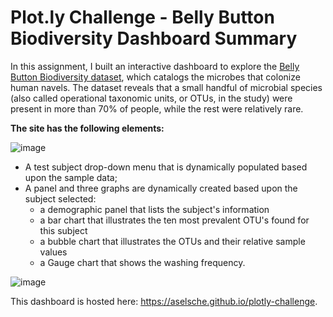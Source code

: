 # Plot.ly Challenge - Belly Button Biodiversity Dashboard Summary
In this assignment, I built an interactive dashboard to explore the [Belly Button Biodiversity dataset](http://robdunnlab.com/projects/belly-button-biodiversity/), which catalogs the microbes that colonize human navels. The dataset reveals that a small handful of microbial species (also called operational taxonomic units, or OTUs, in the study) were present in more than 70% of people, while the rest were relatively rare.

**The site has the following elements:**

![image](https://user-images.githubusercontent.com/84043141/147788157-6e0b0c69-c39e-4300-90df-6761f73cc02d.png)


- A test subject drop-down menu that is dynamically populated based upon the sample data;
- A panel and three graphs are dynamically created based upon the subject selected:
  - a demographic panel that lists the subject's information
  - a bar chart that illustrates the ten most prevalent OTU's found for this subject
  - a bubble chart that illustrates the OTUs and their relative sample values
  - a Gauge chart that shows the washing frequency.

![image](https://user-images.githubusercontent.com/84043141/147788200-5474f8bc-5855-4c7a-8cb6-dc97ef1bdf72.png)

This dashboard is hosted here:
https://aselsche.github.io/plotly-challenge.
